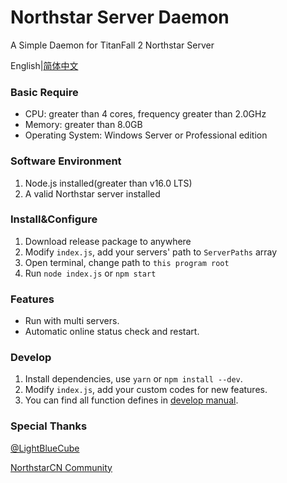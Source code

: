 # Northstar Server Daemon

A Simple Daemon for TitanFall 2 Northstar Server


English|[简体中文]

### Basic Require

* CPU: greater than 4 cores, frequency greater than 2.0GHz
* Memory: greater than 8.0GB
* Operating System: Windows Server or Professional edition

### Software Environment

1. Node.js installed(greater than v16.0 LTS)
2. A valid Northstar server installed

### Install&Configure

1. Download release package to anywhere
2. Modify `index.js`, add your servers' path to `ServerPaths` array
3. Open terminal, change path to `this program root`
4. Run `node index.js` or `npm start`

### Features

* Run with multi servers.
* Automatic online status check and restart.

### Develop

1. Install dependencies, use `yarn` or `npm install --dev`.
2. Modify `index.js`, add your custom codes for new features.
3. You can find all function defines in [develop manual].

### Special Thanks

[@LightBlueCube](https://forums.northstar.cool/user/10)

[NorthstarCN Community](https://forums.northstar.cool)

[English]: /README.md
[简体中文]: /docs/README.ZH-CN.md
[开发者手册]: /docs/DEVELOP.ZH-CN.md
[develop manual]: /docs/DEVELOP.md

